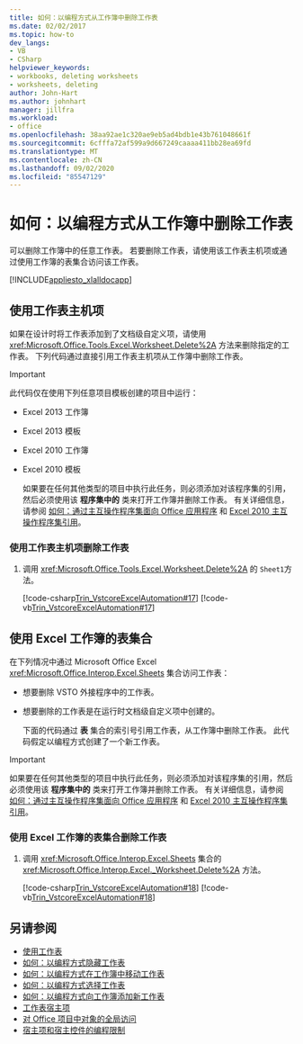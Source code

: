 ```yaml
---
title: 如何：以编程方式从工作簿中删除工作表
ms.date: 02/02/2017
ms.topic: how-to
dev_langs:
- VB
- CSharp
helpviewer_keywords:
- workbooks, deleting worksheets
- worksheets, deleting
author: John-Hart
ms.author: johnhart
manager: jillfra
ms.workload:
- office
ms.openlocfilehash: 38aa92ae1c320ae9eb5ad4bdb1e43b761048661f
ms.sourcegitcommit: 6cfffa72af599a9d667249caaaa411bb28ea69fd
ms.translationtype: MT
ms.contentlocale: zh-CN
ms.lasthandoff: 09/02/2020
ms.locfileid: "85547129"
---
```

# <a name="how-to-programmatically-delete-worksheets-from-workbooks"></a>如何：以编程方式从工作簿中删除工作表
  可以删除工作簿中的任意工作表。 若要删除工作表，请使用该工作表主机项或通过使用工作簿的表集合访问该工作表。

 [!INCLUDE[appliesto_xlalldocapp](includes/appliesto-xlalldocapp-md.md)]

## <a name="use-the-worksheet-host-item"></a>使用工作表主机项
 如果在设计时将工作表添加到了文档级自定义项，请使用 <xref:Microsoft.Office.Tools.Excel.Worksheet.Delete%2A> 方法来删除指定的工作表。 下列代码通过直接引用工作表主机项从工作簿中删除工作表。

> [!IMPORTANT]
> 此代码仅在使用下列任意项目模板创建的项目中运行：
>
> - Excel 2013 工作簿
> - Excel 2013 模板
> - Excel 2010 工作簿
> - Excel 2010 模板
>
>   如果要在任何其他类型的项目中执行此任务，则必须添加对该程序集的引用，然后必须使用该 **程序集中的** 类来打开工作簿并删除工作表。 有关详细信息，请参阅 [如何：通过主互操作程序集面向 Office 应用程序](how-to-target-office-applications-through-primary-interop-assemblies.md) 和 [Excel 2010 主互操作程序集引用](office-primary-interop-assemblies.md)。

### <a name="to-delete-a-worksheet-by-using-a-worksheet-host-item"></a>使用工作表主机项删除工作表

1. 调用 <xref:Microsoft.Office.Tools.Excel.Worksheet.Delete%2A> 的 `Sheet1`方法。

     [!code-csharp[Trin_VstcoreExcelAutomation#17](codesnippet/CSharp/Trin_VstcoreExcelAutomationCS/Sheet1.cs#17)]
     [!code-vb[Trin_VstcoreExcelAutomation#17](codesnippet/VisualBasic/Trin_VstcoreExcelAutomation/Sheet1.vb#17)]

## <a name="use-the-sheets-collection-of-the-excel-workbook"></a>使用 Excel 工作簿的表集合
 在下列情况中通过 Microsoft Office Excel <xref:Microsoft.Office.Interop.Excel.Sheets> 集合访问工作表：

- 想要删除 VSTO 外接程序中的工作表。

- 想要删除的工作表是在运行时文档级自定义项中创建的。

  下面的代码通过 **表** 集合的索引号引用工作表，从工作簿中删除工作表。 此代码假定以编程方式创建了一个新工作表。

> [!IMPORTANT]
> 如果要在任何其他类型的项目中执行此任务，则必须添加对该程序集的引用，然后必须使用该 **程序集中的** 类来打开工作簿并删除工作表。 有关详细信息，请参阅 [如何：通过主互操作程序集面向 Office 应用程序](how-to-target-office-applications-through-primary-interop-assemblies.md) 和 [Excel 2010 主互操作程序集引用](office-primary-interop-assemblies.md)。

### <a name="to-delete-a-worksheet-by-using-the-sheets-collection-of-the-excel-workbook"></a>使用 Excel 工作簿的表集合删除工作表

1. 调用 <xref:Microsoft.Office.Interop.Excel.Sheets> 集合的 <xref:Microsoft.Office.Interop.Excel._Worksheet.Delete%2A> 方法。

     [!code-csharp[Trin_VstcoreExcelAutomation#18](codesnippet/CSharp/Trin_VstcoreExcelAutomationCS/Sheet1.cs#18)]
     [!code-vb[Trin_VstcoreExcelAutomation#18](codesnippet/VisualBasic/Trin_VstcoreExcelAutomation/Sheet1.vb#18)]

## <a name="see-also"></a>另请参阅
- [使用工作表](working-with-worksheets.md)
- [如何：以编程方式隐藏工作表](how-to-programmatically-hide-worksheets.md)
- [如何：以编程方式在工作簿中移动工作表](how-to-programmatically-move-worksheets-within-workbooks.md)
- [如何：以编程方式选择工作表](how-to-programmatically-select-worksheets.md)
- [如何：以编程方式向工作簿添加新工作表](how-to-programmatically-add-new-worksheets-to-workbooks.md)
- [工作表宿主项](worksheet-host-item.md)
- [对 Office 项目中对象的全局访问](global-access-to-objects-in-office-projects.md)
- [宿主项和宿主控件的编程限制](programmatic-limitations-of-host-items-and-host-controls.md)

